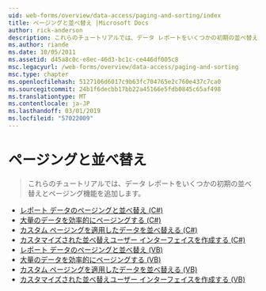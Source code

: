 ```yaml
---
uid: web-forms/overview/data-access/paging-and-sorting/index
title: ページングと並べ替え |Microsoft Docs
author: rick-anderson
description: これらのチュートリアルでは、データ レポートをいくつかの初期の並べ替えとページング機能を追加します。
ms.author: riande
ms.date: 10/05/2011
ms.assetid: d45a8c0c-e8ec-46d3-bc1c-ce446df005c8
msc.legacyurl: /web-forms/overview/data-access/paging-and-sorting
msc.type: chapter
ms.openlocfilehash: 5127106d6017c9b63fc704765e2c760e437c7ca0
ms.sourcegitcommit: 24b1f6decbb17bb22a45166e5fdb0845c65af498
ms.translationtype: MT
ms.contentlocale: ja-JP
ms.lasthandoff: 03/01/2019
ms.locfileid: "57022009"
---
```

<a name="paging-and-sorting"></a>ページングと並べ替え
====================
> これらのチュートリアルでは、データ レポートをいくつかの初期の並べ替えとページング機能を追加します。


- [レポート データのページングと並べ替え (C#)](paging-and-sorting-report-data-cs.md)
- [大量のデータを効率的にページングする (C#)](efficiently-paging-through-large-amounts-of-data-cs.md)
- [カスタム ページングを適用したデータを並べ替える (C#)](sorting-custom-paged-data-cs.md)
- [カスタマイズされた並べ替えユーザー インターフェイスを作成する (C#)](creating-a-customized-sorting-user-interface-cs.md)
- [レポート データのページングと並べ替え (VB)](paging-and-sorting-report-data-vb.md)
- [大量のデータを効率的にページングする (VB)](efficiently-paging-through-large-amounts-of-data-vb.md)
- [カスタム ページングを適用したデータを並べ替える (VB)](sorting-custom-paged-data-vb.md)
- [カスタマイズされた並べ替えユーザー インターフェイスを作成する (VB)](creating-a-customized-sorting-user-interface-vb.md)
